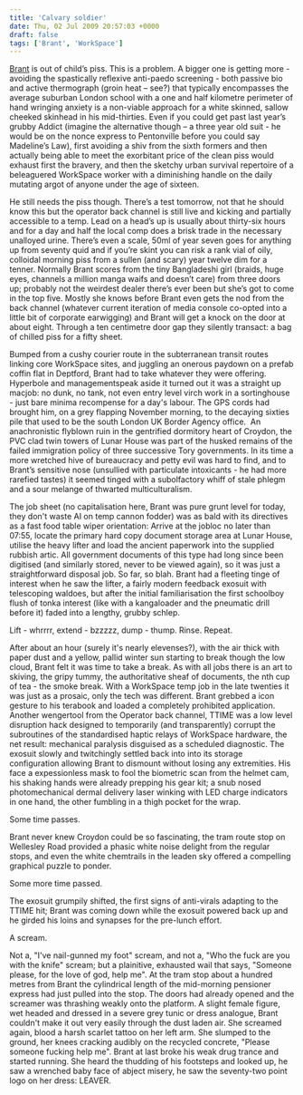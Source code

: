 ```yaml
---
title: 'Calvary soldier'
date: Thu, 02 Jul 2009 20:57:03 +0000
draft: false
tags: ['Brant', 'WorkSpace']
---
```


[Brant](http://www.kilbot.co.uk/wp-content/uploads/2009/07/brant_0313.jpg) is out of child’s piss. This is a problem. A bigger one is getting more - avoiding the spastically reflexive anti-paedo screening - both passive bio and active thermograph (groin heat – see?) that typically encompasses the average suburban London school with a one and half kilometre perimeter of hand wringing anxiety is a non-viable approach for a white skinned, sallow cheeked skinhead in his mid-thirties. Even if you could get past last year’s grubby Addict (imagine the alternative though – a three year old suit - he would be on the nonce express to Pentonville before you could say Madeline’s Law), first avoiding a shiv from the sixth formers and then actually being able to meet the exorbitant price of the clean piss would exhaust first the bravery, and then the sketchy urban survival repertoire of a beleaguered WorkSpace worker with a diminishing handle on the daily mutating argot of anyone under the age of sixteen.

He still needs the piss though. There’s a test tomorrow, not that he should know this but the operator back channel is still live and kicking and partially accessible to a temp. Lead on a head’s up is usually about thirty-six hours and for a day and half the local comp does a brisk trade in the necessary unalloyed urine. There’s even a scale, 50ml of year seven goes for anything up from seventy quid and if you’re skint you can risk a rank vial of oily, colloidal morning piss from a sullen (and scary) year twelve dim for a tenner. Normally Brant scores from the tiny Bangladeshi girl (braids, huge eyes, channels a million manga waifs and doesn’t care) from three doors up; probably not the weirdest dealer there’s ever been but she’s got to come in the top five. Mostly she knows before Brant even gets the nod from the back channel (whatever current iteration of media console co-opted into a little bit of corporate earwigging) and Brant will get a knock on the door at about eight. Through a ten centimetre door gap they silently transact: a bag of chilled piss for a fifty sheet.

Bumped from a cushy courier route in the subterranean transit routes linking core WorkSpace sites, and juggling an onerous paydown on a prefab coffin flat in Deptford, Brant had to take whatever they were offering. Hyperbole and managementspeak aside it turned out it was a straight up macjob: no dunk, no tank, not even entry level virch work in a sortinghouse - just bare minima recompense for a day's labour. The GPS cords had brought him, on a grey flapping November morning, to the decaying sixties pile that used to be the south London UK Border Agency office.  An anachronistic flyblown ruin in the gentrified dormitory heart of Croydon, the PVC clad twin towers of Lunar House was part of the husked remains of the failed immigration policy of three successive Tory governments. In its time a more wretched hive of bureaucracy and petty evil was hard to find, and to Brant’s sensitive nose (unsullied with particulate intoxicants - he had more rarefied tastes) it seemed tinged with a subolfactory whiff of stale phlegm and a sour melange of thwarted multiculturalism.

The job sheet (no capitalisation here, Brant was pure grunt level for today, they don't waste AI on temp cannon fodder) was as bald with its directives as a fast food table wiper orientation: Arrive at the jobloc no later than 07:55, locate the primary hard copy document storage area at Lunar House, utilise the heavy lifter and load the ancient paperwork into the supplied rubbish artic. All government documents of this type had long since been digitised (and similarly stored, never to be viewed again), so it was just a straightforward disposal job. So far, so blah. Brant had a fleeting tinge of interest when he saw the lifter, a fairly modern feedback exosuit with telescoping waldoes, but after the initial familiarisation the first schoolboy flush of tonka interest (like with a kangaloader and the pneumatic drill before it) faded into a lengthy, grubby schlep.

Lift - whrrrr, extend - bzzzzz, dump - thump. Rinse. Repeat.

After about an hour (surely it's nearly elevenses?), with the air thick with paper dust and a yellow, pallid winter sun starting to break though the low cloud, Brant felt it was time to take a break. As with all jobs there is an art to skiving, the gripy tummy, the authoritative sheaf of documents, the nth cup of tea - the smoke break. With a WorkSpace temp job in the late twenties it was just as a prosaic, only the tech was different. Brant grebbed a icon gesture to his terabook and loaded a completely prohibited application. Another wengertool from the Operator back channel, TTIME was a low level disruption hack designed to temporarily (and transparently) corrupt the subroutines of the standardised haptic relays of WorkSpace hardware, the net result: mechanical paralysis disguised as a scheduled diagnostic. The exosuit slowly and twitchingly settled back into into its storage configuration allowing Brant to dismount without losing any extremities. His face a expessionless mask to fool the biometric scan from the helmet cam, his shaking hands were already prepping his gear kit; a snub nosed photomechanical dermal delivery laser winking with LED charge indicators in one hand, the other fumbling in a thigh pocket for the wrap.

Some time passes.

Brant never knew Croydon could be so fascinating, the tram route stop on Wellesley Road provided a phasic white noise delight from the regular stops, and even the white chemtrails in the leaden sky offered a compelling graphical puzzle to ponder.

Some more time passed.

The exosuit grumpily shifted, the first signs of anti-virals adapting to the TTIME hit; Brant was coming down while the exosuit powered back up and he girded his loins and synapses for the pre-lunch effort.

A scream.

Not a, "I've nail-gunned my foot" scream, and not a, "Who the fuck are you with the knife" scream; but a plainitive, exhausted wail that says, "Someone please, for the love of god, help me". At the tram stop about a hundred metres from Brant the cylindrical length of the mid-morning pensioner express had just pulled into the stop. The doors had already opened and the screamer was thrashing weakly onto the platform. A slight female figure, wet headed and dressed in a severe grey tunic or dress analogue, Brant couldn't make it out very easily through the dust laden air. She screamed again, blood a harsh scarlet tattoo on her left arm. She slumped to the ground, her knees cracking audibly on the recycled concrete, "Please someone fucking help me". Brant at last broke his weak drug trance and started running. She heard the thudding of his footsteps and looked up, he saw a wrenched baby face of abject misery, he saw the seventy-two point logo on her dress: LEAVER.